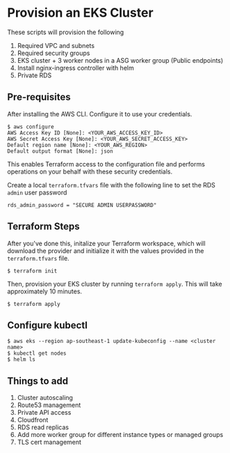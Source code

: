 # Provision an EKS Cluster

These scripts will provision the following

1. Required VPC and subnets
1. Required security groups
1. EKS cluster + 3 worker nodes in a ASG worker group (Public endpoints)
1. Install nginx-ingress controller with helm
1. Private RDS

## Pre-requisites

After installing the AWS CLI. Configure it to use your credentials.

```shell
$ aws configure
AWS Access Key ID [None]: <YOUR_AWS_ACCESS_KEY_ID>
AWS Secret Access Key [None]: <YOUR_AWS_SECRET_ACCESS_KEY>
Default region name [None]: <YOUR_AWS_REGION>
Default output format [None]: json
```

This enables Terraform access to the configuration file and performs operations on your behalf with these security credentials.

Create a local `terraform.tfvars` file with the following line to set the RDS `admin` user password

```shell
rds_admin_password = "SECURE ADMIN USERPASSWORD"
```

## Terraform Steps

After you've done this, initalize your Terraform workspace, which will download 
the provider and initialize it with the values provided in the `terraform.tfvars` file.

```shell
$ terraform init
```

Then, provision your EKS cluster by running `terraform apply`. This will 
take approximately 10 minutes.

```shell
$ terraform apply
```

## Configure kubectl

```shell
$ aws eks --region ap-southeast-1 update-kubeconfig --name <cluster name>
$ kubectl get nodes
$ helm ls
```

## Things to add

1. Cluster autoscaling
1. Route53 management
1. Private API access
1. Cloudfront
1. RDS read replicas
1. Add more worker group for different instance types or managed groups
1. TLS cert management
